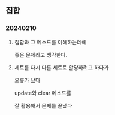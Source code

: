 ## 집합
### 20240210

1. 집합과 그 메소드를 이해하는데에

    좋은 문제라고 생각한다.

2. 세트를 다시 다른 세트로 할당하려고 하다가       

    오류가 났다

    update와 clear 메소드를

    잘 활용해서 문제를 끝냈다